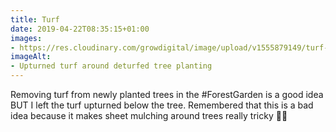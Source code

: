 ```yaml
---
title: Turf
date: 2019-04-22T08:35:15+01:00
images: 
- https://res.cloudinary.com/growdigital/image/upload/v1555879149/turf-425DDF96.jpg
imageAlt: 
- Upturned turf around deturfed tree planting
---
```


Removing turf from newly planted trees in the #ForestGarden is a good idea BUT I left the turf upturned below the tree. Remembered that this is a bad idea because it makes sheet mulching around trees really tricky 🤦‍♂️
